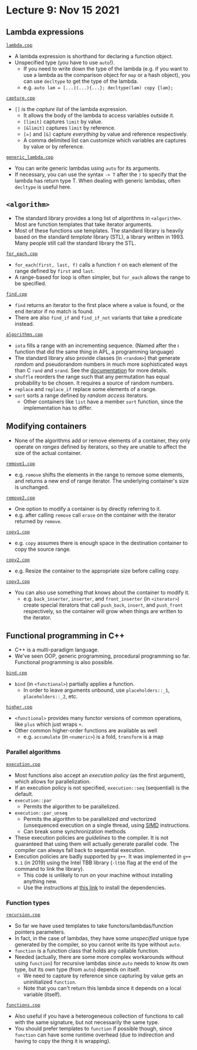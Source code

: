# Lecture 9: Nov 15 2021

## Lambda expressions

[`lambda.cpp`](lambda.cpp)

- A lambda expression is shorthand for declaring a function object.
- Unspecified type (you have to use `auto`!).
  - If you need to write down the type of the lambda (e.g. if you want to use a lambda as the comparison object for `map` or a hash object), you can use `decltype` to get the type of the lambda.
  - e.g. `auto lam = [...](...){...}; decltype(lam) copy {lam};`

[`capture.cpp`](capture.cpp)

- `[]` is the _capture list_ of the lambda expression.
  - It allows the body of the lambda to access variables outside it.
  - `[limit]` captures `limit` by value.
  - `[&limit]` captures `limit` by reference.
  - `[=]` and `[&]` capture _everything_ by value and reference respectively.
  - A comma delimited list can customize which variables are captures by value or by reference.

[`generic_lambda.cpp`](generic_lambda.cpp)

- You can write generic lambdas using `auto` for its arguments.
- If necessary, you can use the syntax `-> T` after the `)` to specify that the lambda has return type T. When dealing with generic lambdas, often `decltype` is useful here.

## `<algorithm>`

- The standard library provides a long list of algorithms in `<algorithm>`. Most are function templates that take iterator arguments.
- Most of these functions use templates. The standard library is heavily based on the standard _template_ library (STL), a library written in 1993. Many people still call the standard library the STL.

[`for_each.cpp`](for_each.cpp)

- `for_each(first, last, f)` calls a function `f` on each element of the range defined by `first` and `last`.
- A range-based for loop is often simpler, but `for_each` allows the range to be specified.

[`find.cpp`](find.cpp)

- `find` returns an iterator to the first place where a value is found, or the end iterator if no match is found.
- There are also `find_if` and `find_if_not` variants that take a predicate instead.

[`algorithms.cpp`](algorithms.cpp)

- `iota` fills a range with an incrementing sequence. (Named after the ι function that did the same thing in APL, a programming language)
- The standard library also provide classes (in `<random>`) that generate _random_ and pseudorandom numbers in much more sophisticated ways than C `rand` and `srand`. See the [documentation](https://en.cppreference.com/w/cpp/numeric/random) for more details.
- `shuffle` reorders the range such that any permutation has equal probability to be chosen. It requires a source of random numbers.
- `replace` and `replace_if` replace some elements of a range.
- `sort` sorts a range defined by _random access_ iterators.
  - Other containers like `list` have a member `sort` function, since the implementation has to differ.

## Modifying containers

- None of the algorithms add or remove elements of a container, they only operate on _ranges_ defined by iterators, so they are unable to affect the size of the actual container.

[`remove1.cpp`](remove1.cpp)

- e.g. `remove` shifts the elements in the range to remove some elements, and returns a new end of range iterator. The underlying container's size is unchanged.

[`remove2.cpp`](remove2.cpp)

- One option to modify a container is by directly referring to it.
- e.g. after calling `remove` call `erase` on the container with the iterator returned by `remove`.

[`copy1.cpp`](copy1.cpp)

- e.g. `copy` assumes there is enough space in the destination container to copy the source range.

[`copy2.cpp`](copy2.cpp)

- e.g. Resize the container to the appropriate size before calling copy.

[`copy3.cpp`](copy3.cpp)

- You can also use something that knows about the container to modify it.
  - e.g. `back_inserter`, `inserter`, and `front_inserter` (in `<iterator>`) create special iterators that call `push_back`, `insert`, and `push_front` respectively, so the container will grow when things are written to the iterator.

## Functional programming in C++

- C++ is a multi-paradigm language.
- We've seen OOP, generic programming, procedural programming so far. Functional programming is also possible.

[`bind.cpp`](bind.cpp)

- `bind` (in `<functional>`) partially applies a function.
  - In order to leave arguments unbound, use `placeholders::_1`, `placeholders::_2`, etc.

[`higher.cpp`](higher.cpp)

- `<functional>` provides many functor versions of common operations, like `plus` which just wraps `+`.
- Other common higher-order functions are available as well
  - e.g. `accumulate` (in `<numeric>`) is a fold, `transform` is a map

### Parallel algorithms

[`execution.cpp`](execution.cpp)

- Most functions also accept an _execution policy_ (as the first argument), which allows for parallelization.
- If an execution policy is not specified, `execution::seq` (sequential) is the default.
- `execution::par`
  - Permits the algorithm to be parallelized.
- `execution::par_unseq`
  - Permits the algorithm to be parallelized _and_ vectorized (unsequenced execution on a single thread, using [SIMD](https://en.wikipedia.org/wiki/SIMD) instructions.
  - Can break some synchronization methods
- These execution policies are _guidelines_ to the compiler. It is not guaranteed that using them will actually generate parallel code. The compiler can always fall back to sequential execution.
- Execution policies are badly supported by `g++`. It was implemented in `g++ 9.1` (in 2019) using the Intel TBB library (`-ltbb` flag at the end of the command to link the library).
  - This code is unlikely to run on your machine without installing anything new.
  - Use the instructions at [this link](https://solarianprogrammer.com/2019/05/09/cpp-17-stl-parallel-algorithms-gcc-intel-tbb-linux-macos/) to install the dependencies.

### Function types

[`recursion.cpp`](recursion.cpp)

- So far we have used templates to take functors/lambdas/function pointers parameters.
- In fact, in the case of lambdas, they have some _unspecified_ unique type generated by the compiler, so you cannot write its type without `auto`.
- `function` is a function class that holds any callable function.
- Needed (actually, there are some more complex workarounds without using `function`) for recursive lambdas since `auto` needs to know its own type, but its own type (from `auto`) depends on itself.
  - We need to capture by reference since capturing by value gets an uninitialized `function`.
  - Note that you can't return this lambda since it depends on a local variable (itself).

[`functions.cpp`](functions.cpp)

- Also useful if you have a heterogeneous collection of functions to call with the same signature, but not necessarily the same type.
- You should prefer templates to `function` if possible though, since `function` can have some runtime overhead (due to indirection and having to copy the thing it is wrapping).
